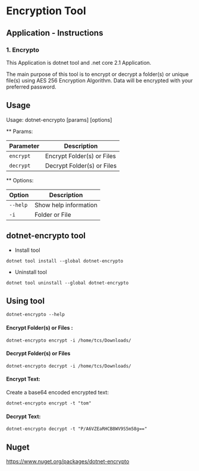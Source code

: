 # Encryption Tool

## Application - Instructions

### 1. Encrypto

This Application is dotnet tool and .net core 2.1 Application.

The main purpose of this tool is to encrypt or decrypt a folder(s) or unique file(s) using AES 256 Encryption Algorithm.
Data will be encrypted with your preferred password.

## Usage

Usage: dotnet-encrypto [params] [options]

** Params:

| Parameter | Description |
|------|-------------|
| `encrypt` | Encrypt Folder(s) or Files |
| `decrypt` | Decrypt Folder(s) or Files |

** Options:

| Option | Description |
|------|-------------|
| `--help` | Show help information |
| `-i` | Folder or File |

## dotnet-encrypto tool

* Install tool

`dotnet tool install --global dotnet-encrypto`

* Uninstall tool

`dotnet tool uninstall --global dotnet-encrypto`

## Using tool

`dotnet-encrypto --help`

#### Encrypt Folder(s) or Files :

`dotnet-encrypto encrypt -i /home/tcs/Downloads/`

#### Decrypt Folder(s) or Files

`dotnet-encrypto decrypt -i /home/tcs/Downloads/`

#### Encrypt Text:

Create a base64 encoded encrypted text:

`dotnet-encrypto encrypt -t "tom"`

#### Decrypt Text:

`dotnet-encrypto decrypt -t "P/A6VZEaRHCB8WV9S5m58g=="`

## Nuget

https://www.nuget.org/packages/dotnet-encrypto

